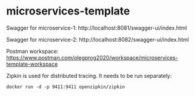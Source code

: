 # microservices-template

Swagger for microservice-1: http://localhost:8081/swagger-ui/index.html

Swagger for microservice-2: http://localhost:8082/swagger-ui/index.html

Postman workspace: https://www.postman.com/olegprog2020/workspace/microservices-template-workspace

Zipkin is used for distributed tracing. It needs to be run separately:
```
docker run -d -p 9411:9411 openzipkin/zipkin
```
